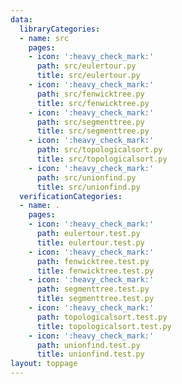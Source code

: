 ```yaml
---
data:
  libraryCategories:
  - name: src
    pages:
    - icon: ':heavy_check_mark:'
      path: src/eulertour.py
      title: src/eulertour.py
    - icon: ':heavy_check_mark:'
      path: src/fenwicktree.py
      title: src/fenwicktree.py
    - icon: ':heavy_check_mark:'
      path: src/segmenttree.py
      title: src/segmenttree.py
    - icon: ':heavy_check_mark:'
      path: src/topologicalsort.py
      title: src/topologicalsort.py
    - icon: ':heavy_check_mark:'
      path: src/unionfind.py
      title: src/unionfind.py
  verificationCategories:
  - name: .
    pages:
    - icon: ':heavy_check_mark:'
      path: eulertour.test.py
      title: eulertour.test.py
    - icon: ':heavy_check_mark:'
      path: fenwicktree.test.py
      title: fenwicktree.test.py
    - icon: ':heavy_check_mark:'
      path: segmenttree.test.py
      title: segmenttree.test.py
    - icon: ':heavy_check_mark:'
      path: topologicalsort.test.py
      title: topologicalsort.test.py
    - icon: ':heavy_check_mark:'
      path: unionfind.test.py
      title: unionfind.test.py
layout: toppage
---
```

